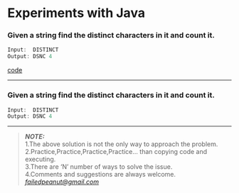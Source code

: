 # Experiments with Java

### Given a string find the distinct characters in it and count it. 
```java
Input:  DISTINCT
Output: DSNC 4
```
[code](http://pages-themes.github.io/slate)

---
### Given a string find the distinct characters in it and count it. 

```java
Input:  DISTINCT
Output: DSNC 4
```
---


> **_NOTE:_** <br />
1.The above solution is not the only way to approach the
problem.<br />
2.Practice,Practice,Practice,Practice... than copying code and executing.<br />
3.There are ‘N’ number of ways to solve the issue.<br />
4.Comments and suggestions are always welcome. *failedpeanut@gmail.com*

